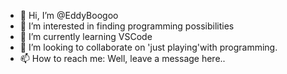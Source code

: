 - 👋 Hi, I’m @EddyBoogoo
- 👀 I’m interested in finding programming possibilities
- 🌱 I’m currently learning VSCode
- 💞️ I’m looking to collaborate on 'just playing'with programming.
- 📫 How to reach me: Well, leave a message here..

<!---
EddyBoogoo/EddyBoogoo is a ✨ special ✨ repository because its `README.md` (this file) appears on your GitHub profile.
You can click the Preview link to take a look at your changes.
--->
